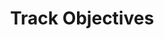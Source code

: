 ---
layout: default
title: "Track Objectives"
published: true
classes:
 - slide
data:
  x: 3000
  y: 0

---